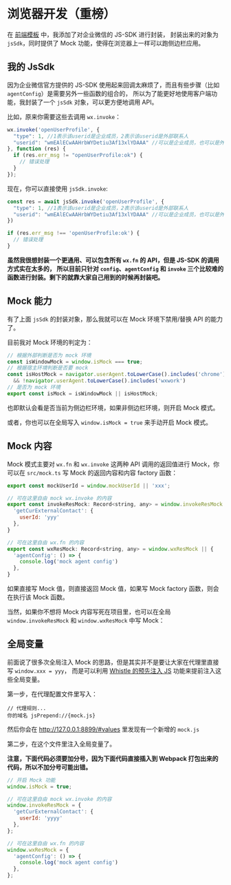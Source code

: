 # 浏览器开发（重榜）

在 [前端模板](https://github.com/wecom-sidebar/wecom-sidebar-react-tpl) 中，我添加了对企业微信的 JS-SDK 进行封装，
封装出来的对象为 `jsSdk`，同时提供了 Mock 功能，使得在浏览器上一样可以跑侧边栏应用。

## 我的 JsSdk

因为企业微信官方提供的 JS-SDK 使用起来回调太麻烦了，而且有些步骤（比如 `agentConfig`）是需要另外一些函数的组合的，
所以为了能更好地使用客户端功能，我封装了一个 `jsSdk` 对象，可以更方便地调用 API。

比如，原来你需要这些去调用 `wx.invoke`：

```js
wx.invoke('openUserProfile', {
  "type": 1, //1表示该userid是企业成员，2表示该userid是外部联系人
  "userid": "wmEAlECwAAHrbWYDetiu3Af13xlYDAAA" //可以是企业成员，也可以是外部联系人
}, function (res) {
  if (res.err_msg != "openUserProfile:ok") {
    // 错误处理
  }
});
```

现在，你可以直接使用 `jsSdk.invoke`:

```js
const res = await jsSdk.invoke('openUserProfile', {
  "type": 1, //1表示该userid是企业成员，2表示该userid是外部联系人
  "userid": "wmEAlECwAAHrbWYDetiu3Af13xlYDAAA" //可以是企业成员，也可以是外部联系人
})

if (res.err_msg !== 'openUserProfile:ok') {
  // 错误处理
}
```

**虽然我很想封装一个更通用、可以包含所有 `wx.fn` 的 API，但是 JS-SDK 的调用方式实在太多的，
所以目前只针对 `config`、`agentConfig` 和 `invoke` 三个比较难的函数进行封装。剩下的就靠大家自己用到的时候再封装吧。**

## Mock 能力

有了上面 `jsSdk` 的封装对象，那么我就可以在 Mock 环境下禁用/替换 API 的能力了。

目前我对 Mock 环境的判定为：

```js
// 根据外部判断是否为 mock 环境
const isWindowMock = window.isMock === true;
// 根据宿主环境判断是否要 mock
const isHostMock = navigator.userAgent.toLowerCase().includes('chrome')
  && !navigator.userAgent.toLowerCase().includes('wxwork')
// 是否为 mock 环境
export const isMock = isWindowMock || isHostMock;
```

也即默认会看是否当前为侧边栏环境，如果非侧边栏环境，则开启 Mock 模式。

或者，你也可以在全局写入 `window.isMock = true` 来手动开启 Mock 模式。

## Mock 内容

Mock 模式主要对 `wx.fn` 和 `wx.invoke` 这两种 API 调用的返回值进行 Mock，你可以在 `src/mock.ts` 写 Mock 的返回内容和内容 factory 函数：

```js
export const mockUserId = window.mockUserId || 'xxx';

// 可在这里自由 mock wx.invoke 的内容
export const invokeResMock: Record<string, any> = window.invokeResMock || {
  'getCurExternalContact': {
    userId: 'yyy'
  },
}

// 可在这里自由 wx.fn 的内容
export const wxResMock: Record<string, any> = window.wxResMock || {
  'agentConfig': () => {
    console.log('mock agent config')
  },
}
```

如果直接写 Mock 值，则直接返回 Mock 值，如果写 Mock factory 函数，则会在执行该 Mock 函数。

当然，如果你不想将 Mock 内容写死在项目里，也可以在全局 `window.invokeResMock` 和 `window.wxResMock` 中写 Mock：

## 全局变量

前面说了很多次全局注入 Mock 的思路，但是其实并不是要让大家在代理里直接写 `window.xxx = yyy`，
而是可以利用 [Whistle 的预先注入 JS](https://wproxy.org/whistle/rules/jsPrepend.html) 功能来提前注入这些全局变量。

第一步，在代理配置文件里写入：

```
// 代理规则...
你的域名 jsPrepend://{mock.js}
```

然后你会在 http://127.0.0.1:8899/#values 里发现有一个新增的 `mock.js`

第二步，在这个文件里注入全局变量了。

**注意，下面代码必须要加分号，因为下面代码直接插入到 Webpack 打包出来的代码，所以不加分号可能出错。**

```js
// 开启 Mock 功能
window.isMock = true;

// 可在这里自由 mock wx.invoke 的内容
window.invokeResMock = {
  'getCurExternalContact': {
    userId: 'yyyy'
  },
};

// 可在这里自由 wx.fn 的内容
window.wxResMock = {
  'agentConfig': () => {
    console.log('mock agent config')
  },
};
```

